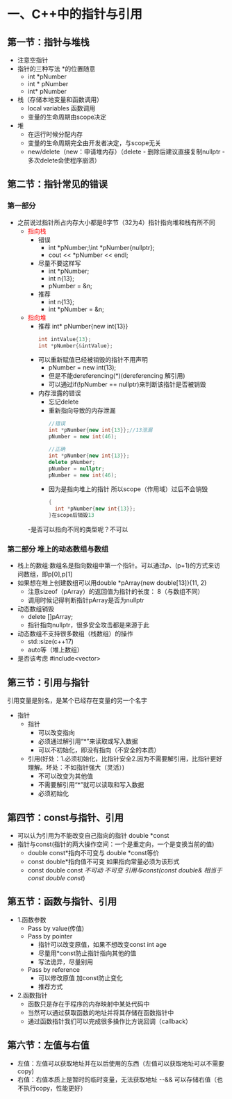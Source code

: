 # 一、C++中的指针与引用
## 第一节：指针与堆栈
- 注意空指针
- 指针的三种写法 *的位置随意
    - int *pNumber
    - int * pNumber
    - int* pNumber
- 栈（存储本地变量和函数调用）
  - local variables 函数调用
  - 变量的生命周期由scope决定
- 堆
  - 在运行时候分配内存
  - 变量的生命周期完全由开发者决定，与scope无关
  - new/delete（new：申请堆内存）（delete - 删除后建议直接复制nullptr -多次delete会使程序崩溃）
 
## 第二节：指针常见的错误
### 第一部分
- 之前说过指针所占内存大小都是8字节（32为4）指针指向堆和栈有所不同
  - <font color=red>指向栈</font>
    - 错误
      - int *pNumber;\int *pNumber{nullptr};
      - cout << *pNumber << endl;
    - 尽量不要这样写
      - int *pNumber;
      - int n{13};
      - pNumber = &n;
    - 推荐
      - int n{13};
      - int *pNumber = &n;
  - <font color=red>指向堆</font>
      - 推荐 int* pNumber{new int{13}}
        ```cpp
        int intValue{13};
        int *pNumber{&intValue};
        ```
    - 可以重新赋值已经被销毁的指针不用声明
      - pNumber = new int(13);
      - 但是不能dereferencing(*)(dereferencing  解引用)
      - 可以通过if(!pNumber == nullptr)来判断该指针是否被销毁
    - 内存泄露的错误
      - 忘记delete
      - 重新指向导致的内存泄漏
        ```cpp
        //错误
        int *pNumber{new int{13}};//13泄漏
        pNumber = new int(46);

        //正确
        int *pNumber{new int{13}};
        delete pNumber;
        pNumber = nullptr;
        pNumber = new int(46);
        ```
      - 因为是指向堆上的指针 所以scope（作用域）过后不会销毁
        ```cpp
        {
          int *pNumber{new int{13}};
        }在scope后销毁13
        ```
    -是否可以指向不同的类型呢？不可以
### 第二部分 堆上的动态数组与数组
- 栈上的数组:数组名是指向数组中第一个指针。可以通过*p、*(p+1)的方式来访问数组，即p[0],p[1]
- 如果想在堆上创建数组可以用double *pArray{new double[13]}{11, 2}
  - 注意sizeof（pArray）的返回值为指针的长度： 8（与数组不同）
  - 调用时候记得判断指针pArray是否为nullptr
- 动态数组销毁
  - delete []pArray;
  - 指针指向nullptr，很多安全攻击都是来源于此
- 动态数组不支持很多数组（栈数组）的操作
  - std::size(c++17)
  - auto等（堆上数组）
- 是否该考虑 #include\<vector>
## 第三节：引用与指针
引用变量是别名，是某个已经存在变量的另一个名字
- 指针
  - 指针
    - 可以改变指向
    - 必须通过解引用“*”来读取或写入数据
    - 可以不初始化，即没有指向（不安全的本质）
  - 引用(好处：1.必须初始化，比指针安全2.因为不需要解引用，比指针更好理解。坏处：不如指针强大（灵活）)
    - 不可以改变为其他值
    - 不需要解引用“*”就可以读取和写入数据
    - 必须初始化

## 第四节：const与指针、引用
- 可以认为引用为不能改变自己指向的指针 double *const
- 指针与const(指针的两大操作空间：一个是重定向，一个是变换当前的值)
  - double const*指向不可变与 double *const等价
  - const double*指向值不可变 如果指向常量必须为该形式
  - const double const *不可动 不可变
引用与const(const double& 相当于const double const*)
## 第五节：函数与指针、引用
- 1.函数参数
  - Pass by value(传值)
  - Pass by pointer
    - 指针可以改变原值，如果不想改变const int age
    - 尽量用*const防止指针指向其他的值
    - 写法诡异，尽量别用
  - Pass by reference
    - 可以修改原值 加const防止变化
    - 推荐方式
- 2.函数指针
  - 函数只是存在于程序的内存映射中某处代码中
  - 当然可以通过获取函数的地址并将其存储在函数指针中
  - 通过函数指针我们可以完成很多操作比方说回调（callback）
## 第六节：左值与右值
- 左值：左值可以获取地址并在以后使用的东西（左值可以获取地址可以不需要copy)
- 右值：右值本质上是暂时的临时变量，无法获取地址
--&& 可以存储右值（也不执行copy，性能更好） 


